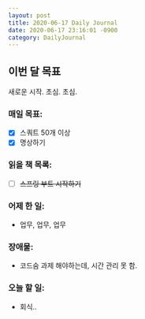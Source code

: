 ```yaml
---
layout: post
title: 2020-06-17 Daily Journal
date: 2020-06-17 23:16:01 -0900
category: DailyJournal
---
```


## 이번 달 목표
새로운 시작. 초심. 초심.

### 매일 목표:
- [x] 스쿼트 50개 이상
- [x] 명상하기

### 읽을 책 목록:
- [ ] ~~스프링 부트 시작하기~~

### 어제 한 일:
* 업무, 업무, 업무

### 장애물:
* 코드숨 과제 해야하는데, 시간 관리 못 함.

### 오늘 할 일:
* 회식..